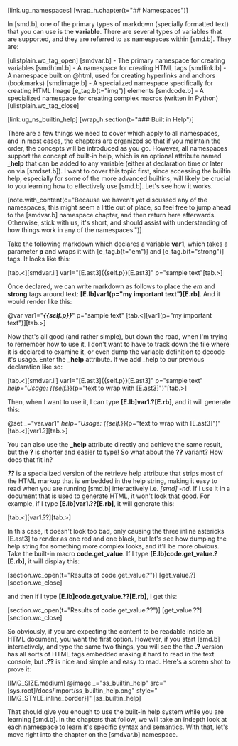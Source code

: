 [link.ug_namespaces]
[wrap_h.chapter(t="## Namespaces")]

In [smd.b], one of the primary types of markdown (specially formatted text) that you can use is the **variable**. There are several types of variables that are supported, and they are referred to as namespaces within [smd.b]. They are:

[ulistplain.wc_tag_open]
    [smdvar.b] - The primary namespace for creating variables
    [smdhtml.b] - A namespace for creating HTML tags
    [smdlink.b] - A namespace built on @html, used for creating hyperlinks and anchors (bookmarks)
    [smdimage.b] - A specialized namespace specifically for creating HTML Image [e_tag.b(t="img")] elements
    [smdcode.b] - A specialized namespace for creating complex macros (written in Python)
[ulistplain.wc_tag_close]

[link.ug_ns_builtin_help]
[wrap_h.section(t="### Built in Help")]

There are a few things we need to cover which apply to all namespaces, and in most cases, the chapters are organized so that if you maintain the order, the concepts will be introduced as you go. However, all namespaces support the concept of built-in help, which is an optional attribute named **_help** that can be added to any variable (either at declaration time or later on via [smdset.b]). I want to cover this topic first, since accessing the builtin help, especially for some of the more advanced builtins, will likely be crucial to you learning how to effectively use [smd.b]. Let's see how it works.

[note.with_content(c="Because we haven't yet discussed any of the namespaces, this might seem a little out of place, so feel free to jump ahead to the [smdvar.b] namespace chapter, and then return here afterwards. Otherwise, stick with us, it's short, and should assist with understanding of how things work in any of the namespaces.")]

Take the following markdown which declares a variable **var1**, which takes a parameter **p** and wraps it with [e_tag.b(t="em")] and [e_tag.b(t="strong")] tags. It looks like this:

[tab.<][smdvar.il] var1="[E.ast3]{{self.p}}[E.ast3]" p="sample text"[tab.>]

Once declared, we can write markdown as follows to place the *em* and **strong** tags around text: **[E.lb]var1(p="my important text")[E.rb]**. And it would render like this:

@var var1="***{{self.p}}***" p="sample text"
[tab.<][var1(p="my important text")][tab.>]

Now that's all good (and rather simple), but down the road, when I'm trying to remember how to use it, I don't want to have to track down the file where it is declared to examine it, or even dump the variable definition to decode it's usage. Enter the **_help** attribute. If we add _help to our previous declaration like so:

[tab.<][smdvar.il] var1="[E.ast3]{{self.p}}[E.ast3]" p="sample text" _help="Usage: {{self._}}(p=\"text to wrap with [E.ast3]\")"[tab.>]

Then, when I want to use it, I can type **[E.lb]var1.?[E.rb]**, and it will generate this:

@set _="var.var1" _help="Usage: {{self._}}(p=\"text to wrap with [E.ast3]\")"
[tab.<][var1.?][tab.>]

You can also use the **_help** attribute directly and achieve the same result, but the **?** is shorter and easier to type! So what about the **??** variant? How does that fit in? 

***??*** is a specialized version of the retrieve help attribute that strips most of the HTML markup that is embedded in the help string, making it easy to read when you are running [smd.b] interactively i.e. *[smd] -nd*. If I use it in a document that is used to generate HTML, it won't look that good. For example, if I type **[E.lb]var1.??[E.rb]**, it will generate this:

[tab.<][var1.??][tab.>]

In this case, it doesn't look too bad, only causing the three inline astericks [E.ast3] to render as one red and one black, but let's see how dumping the help string for something more complex looks, and it'll be more obvious. Take the built-in macro **code.get_value**. If I type **[E.lb]code.get_value.?[E.rb]**, it will display this:

[section.wc_open(t="Results of code.get_value.?")]
    [get_value.?]
[section.wc_close]

and then if I type **[E.lb]code.get_value.??[E.rb]**, I get this:

[section.wc_open(t="Results of code.get_value.??")]
    [get_value.??]
[section.wc_close]

So obviously, if you are expecting the content to be readable inside an HTML document, you want the first option. However, if you start [smd.b] interactively, and type the same two things, you will see the the **.?** version has all sorts of HTML tags embedded making it hard to read in the text console, but **.??** is nice and simple and easy to read. Here's a screen shot to prove it:

[IMG_SIZE.medium]
@image _="ss_builtin_help" src="[sys.root]/docs/import/ss_builtin_help.png" style="[IMG_STYLE.inline_border}]"
[ss_builtin_help]

That should give you enough to use the built-in help system while you are learning [smd.b]. In the chapters that follow, we will take an indepth look at each namespace to learn it's specific syntax and semantics. With that, let's move right into the chapter on the [smdvar.b] namespace.
